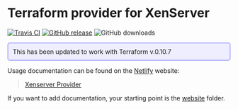 # Terraform provider for XenServer

[![Travis CI](https://img.shields.io/travis/ringods/terraform-provider-xenserver/master.svg)](https://travis-ci.org/ringods/terraform-provider-xenserver)
[![GitHub release](https://img.shields.io/github/release/ringods/terraform-provider-xenserver.svg)](https://github.com/ringods/terraform-provider-xenserver/releases)
![GitHub downloads](https://img.shields.io/github/downloads/ringods/terraform-provider-xenserver/total.svg)

<div style="border: 2px solid #AAF; padding:10px; border-radius:5px; background-color: #EEF ">
This has been updated to work with Terraform v.0.10.7
</div>

Usage documentation can be found on the [Netlify](https://www.netlify.com) website:

> [Xenserver Provider](https://terraform-provider-xenserver.netlify.com)

If you want to add documentation, your starting point is the [website](website/) folder.
